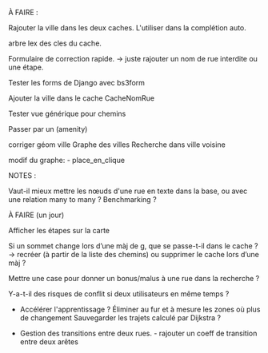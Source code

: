 
À FAIRE :

Rajouter la ville dans les deux caches.
L'utiliser dans la complétion auto.

arbre lex des cles du cache.

Formulaire de correction rapide.
  -> juste rajouter un nom de rue interdite ou une étape.

Tester les forms de Django avec bs3form

Ajouter la ville dans le cache CacheNomRue

Tester vue générique pour chemins

Passer par un (amenity)

corriger géom ville
Graphe des villes
Recherche dans ville voisine

modif du graphe:
      - place_en_clique


NOTES :


Vaut-il mieux mettre les nœuds d'une rue en texte dans la base, ou avec une relation many to many ? Benchmarking ?



À FAIRE (un jour)

Afficher les étapes sur la carte


Si un sommet change lors d’une màj de g, que se passe-t-il dans le cache ? -> recréer (à partir de la liste des chemins) ou supprimer le cache lors d’une màj ?

Mettre une case pour donner un bonus/malus à une rue dans la recherche ?

Y-a-t-il des risques de conflit si deux utilisateurs en même temps ?

- Accélérer l'apprentissage ?
  	    Éliminer au fur et à mesure les zones où plus de changement
  	    Sauvegarder les trajets calculé par Dijkstra ?


- Gestion des transitions entre deux rues.
  	  - rajouter un coeff de transition entre deux arêtes

